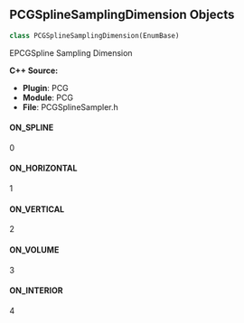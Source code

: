 ## PCGSplineSamplingDimension Objects

```python
class PCGSplineSamplingDimension(EnumBase)
```

EPCGSpline Sampling Dimension

**C++ Source:**

- **Plugin**: PCG
- **Module**: PCG
- **File**: PCGSplineSampler.h

<a id="unreal.PCGSplineSamplingDimension.ON_SPLINE"></a>

#### ON_SPLINE

0

<a id="unreal.PCGSplineSamplingDimension.ON_HORIZONTAL"></a>

#### ON_HORIZONTAL

1

<a id="unreal.PCGSplineSamplingDimension.ON_VERTICAL"></a>

#### ON_VERTICAL

2

<a id="unreal.PCGSplineSamplingDimension.ON_VOLUME"></a>

#### ON_VOLUME

3

<a id="unreal.PCGSplineSamplingDimension.ON_INTERIOR"></a>

#### ON_INTERIOR

4

<a id="unreal.PCGSplineSamplingMode"></a>